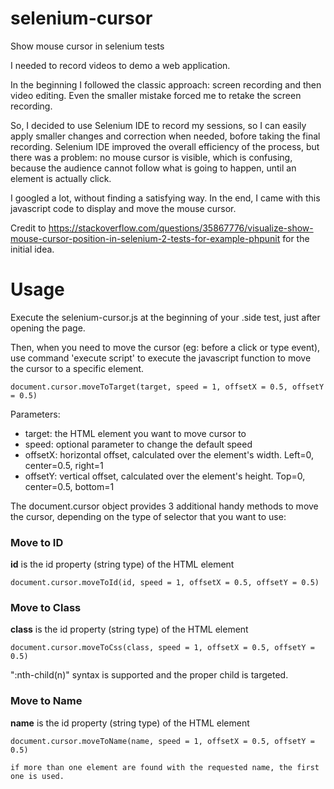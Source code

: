# selenium-cursor
Show mouse cursor in selenium tests

I needed to record videos to demo a web application. 

In the beginning I followed the classic approach: screen recording and then video editing. Even the smaller mistake forced me to retake the screen recording.

So, I decided to use Selenium IDE to record my sessions, so I can easily apply smaller changes and correction when needed, bofore taking the final recording.
Selenium IDE improved the overall efficiency of the process, but there was a problem: no mouse cursor is visible, which is confusing, because the audience cannot follow what is going to happen, until an element is actually click.

I googled a lot, without finding a satisfying way. In the end, I came with this javascript code to display and move the mouse cursor.

Credit to https://stackoverflow.com/questions/35867776/visualize-show-mouse-cursor-position-in-selenium-2-tests-for-example-phpunit for the initial idea.

# Usage

Execute the selenium-cursor.js at the beginning of your .side test, just after opening the page.

Then, when you need to move the cursor (eg: before a click or type event), use command 'execute script' to execute the javascript function to move the cursor to a specific element.

    document.cursor.moveToTarget(target, speed = 1, offsetX = 0.5, offsetY = 0.5)
    
Parameters:
* target: the HTML element you want to move cursor to
* speed: optional parameter to change the default speed
* offsetX: horizontal offset, calculated over the element's width. Left=0, center=0.5, right=1
* offsetY: vertical offset, calculated over the element's height. Top=0, center=0.5, bottom=1


The document.cursor object provides 3 additional handy methods to move the cursor, depending on the type of selector that you want to use:

### Move to ID

**id** is the id property (string type) of the HTML element
    
    document.cursor.moveToId(id, speed = 1, offsetX = 0.5, offsetY = 0.5)
    
    
    
### Move to Class
**class** is the id property (string type) of the HTML element

    document.cursor.moveToCss(class, speed = 1, offsetX = 0.5, offsetY = 0.5)

"<class>:nth-child(n)" syntax is supported and the proper child is targeted.

### Move to Name
**name** is the id property (string type) of the HTML element

    document.cursor.moveToName(name, speed = 1, offsetX = 0.5, offsetY = 0.5)
    
    if more than one element are found with the requested name, the first one is used.
